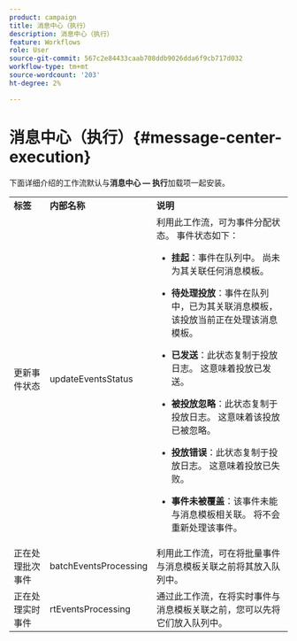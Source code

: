 ```yaml
---
product: campaign
title: 消息中心（执行）
description: 消息中心（执行）
feature: Workflows
role: User
source-git-commit: 567c2e84433caab708ddb9026dda6f9cb717d032
workflow-type: tm+mt
source-wordcount: '203'
ht-degree: 2%

---
```



# 消息中心（执行）{#message-center-execution}

下面详细介绍的工作流默认与&#x200B;**消息中心 — 执行**&#x200B;加载项一起安装。

<table> 
 <tbody> 
  <tr> 
   <td> <strong>标签</strong><br /> </td> 
   <td> <strong>内部名称</strong><br /> </td> 
   <td> <strong>说明</strong><br /> </td> 
  </tr> 
  <tr> 
   <td> <span class="uicontrol">更新事件状态</span> <br /> </td> 
   <td> <span class="uicontrol">updateEventsStatus</span> <br /> </td> 
   <td> 利用此工作流，可为事件分配状态。 事件状态如下： <br /> 
    <ul> 
     <li> <p><strong>挂起</strong>：事件在队列中。 尚未为其关联任何消息模板。</p> </li> 
     <li> <p><strong>待处理投放</strong>：事件在队列中，已为其关联消息模板，该投放当前正在处理该消息模板。</p> </li> 
     <li> <p><strong>已发送</strong>：此状态复制于投放日志。 这意味着投放已发送。</p> </li> 
     <li> <p><strong>被投放忽略</strong>：此状态复制于投放日志。 这意味着该投放已被忽略。</p> </li> 
     <li> <p><strong>投放错误</strong>：此状态复制于投放日志。 这意味着投放已失败。</p> </li> 
     <li> <p><strong>事件未被覆盖</strong>：该事件未能与消息模板相关联。 将不会重新处理该事件。</p> </li> 
    </ul> </td> 
  </tr> 
  <tr> 
   <td> <span class="uicontrol">正在处理批次事件</span> <br /> </td> 
   <td> <span class="uicontrol">batchEventsProcessing</span> <br /> </td> 
   <td> 利用此工作流，可在将批量事件与消息模板关联之前将其放入队列中。<br /> </td> 
  </tr> 
  <tr> 
   <td> <span class="uicontrol">正在处理实时事件</span> <br /> </td> 
   <td> <span class="uicontrol">rtEventsProcessing</span> <br /> </td> 
   <td> 通过此工作流，在将实时事件与消息模板关联之前，您可以先将它们放入队列中。<br /> </td> 
  </tr> 
 </tbody> 
</table>

